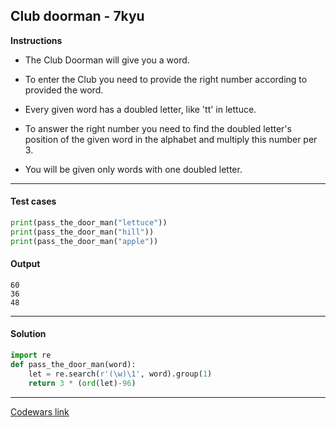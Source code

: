 ## Club doorman - 7kyu

**Instructions**

- The Club Doorman will give you a word. 

- To enter the Club you need to provide the right number according to provided the word.

- Every given word has a doubled letter, like 'tt' in lettuce.

- To answer the right number you need to find the doubled letter's position of the given word in the alphabet and multiply this number per 3.

- You will be given only words with one doubled letter.

---

#### Test cases

```python
print(pass_the_door_man("lettuce"))
print(pass_the_door_man("hill"))
print(pass_the_door_man("apple"))
```

#### Output 

```
60
36
48
```

---

#### Solution

```python
import re 
def pass_the_door_man(word):
    let = re.search(r'(\w)\1', word).group(1)
    return 3 * (ord(let)-96)
```

---

[Codewars link](https://www.codewars.com/kata/5c563cb78dac1951c2d60f01)
